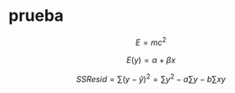 # prueba


$$E = mc^2$$


$$E(y) = \alpha + \beta{x}$$

$$SSResid = \sum (y - \hat{y})^2 = \sum y^2 - a\sum y - b \sum xy$$
